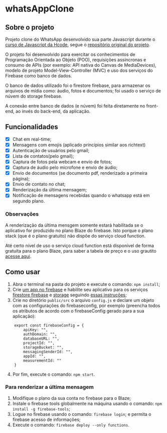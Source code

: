# whatsAppClone

## Sobre o projeto
 
Projeto clone do WhatsApp desenvolvido sua parte Javascript durante o [curso de Javascript da Hcode](https://www.udemy.com/course/javascript-curso-completo/), segue o [repositório original do projeto](https://github.com/hcodebr/curso-javascript-projeto-whatsapp-clone).

O projeto foi desenvolvido para exercitar os conhecimentos de Programação Orientada ao Objeto (POO), requisições assíncronas e consumo de APIs (por exemplo: API nativa do Canvas de MediaDevices), modelo de projeto Model-View-Controller (MVC) e uso dos serviços do Firebase como banco de dados.

O banco de dados utilizado foi o firestore firebase, para armazenar os arquivos de mídia como: áudio, fotos e documentos; foi usado o serviço de núvem do storage firebase.

A conexão entre banco de dados (e núvem) foi feita diretamente no front-end, ao invés do back-end, da aplicação.

## Funcionalidades

- [x] Chat em real-time;
- [x] Mensagens com emojis (aplicado princípios similar aos richtext)
- [x] Autenticação de usuários pelo gmail;
- [x] Lista de contatos(pelo gmail);
- [x] Captura de fotos pela webcam e envio de fotos;
- [x] Captura de áudio pelo microfone e envio de áudio;
- [x] Envio de documentos (se documento pdf, renderizado a primeira página);
- [x] Envio de contato no chat;
- [x] Renderização da última mensagem;
- [x] Notificação de mensagens recebidas quando o whatsapp está em segundo plano.

### Observações

A renderização da última mensgem somente estará habilitada se o aplicativo for produzido no plano Blaze do firebase. Isto porque o plano stack (que é o plano gratuito) não dispõe do serviço cloud function.

Até certo nível de uso o serviço cloud function está disponível de forma gratuita para o plano Blaze, para saber a tabela de preço e o uso grautito [acesse aqui](https://firebase.google.com/pricing).
 
## Como usar

1. Abra o terminal na pasta do projeto e execute o comando: `npm install`;
2. Crie [um app no firebase](https://firebase.google.com/) e habilite seu aplicativo para os serviços [firestore firebase](https://firebase.google.com/docs/firestore/web/start) e [storage](https://firebase.google.com/docs/storage/web/start) seguindo [essas instruções](https://firebase.google.com/docs/storage/web/start);
3. Crie no diretório `public/src` o arquivo `config.js` e declare um objeto com as configurações do firebaseconfig, por exemplo (preencha todos os atributos de acordo com o firebaseConfig gerado para a sua aplicação):
```
    export const firebaseConfig = {
        apiKey: "",
        authDomain: "",
        databaseURL: "",
        projectId: "",
        storageBucket: "",
        messagingSenderId: "",
        appId: "",
        measurementId: ""
    }
```
4. Por fim, execute o comando: `npm start`.

### Para renderizar a última mensagem

1. Modifique o plano da sua conta no firebase para o Blaze;
2. Instale o firebase tools globalmente na máquina usando o comando: `npm install -g firebase-tools`;
3. Logue no firebase usando o comando: `firebase login`; e permita o firebase acesso de informações;
4. Execute o comando: `firebase deploy --only functions`.